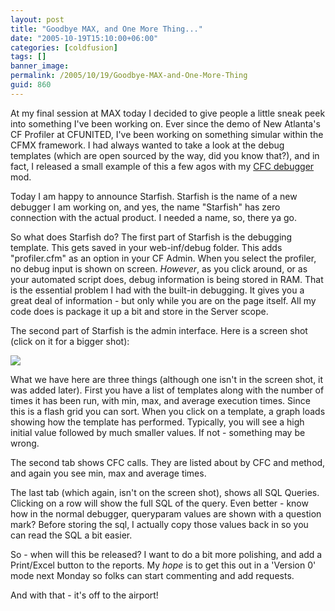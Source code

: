 ```yaml
---
layout: post
title: "Goodbye MAX, and One More Thing..."
date: "2005-10-19T15:10:00+06:00"
categories: [coldfusion]
tags: []
banner_image: 
permalink: /2005/10/19/Goodbye-MAX-and-One-More-Thing
guid: 860
---
```


At my final session at MAX today I decided to give people a little sneak peek into something I've been working on. Ever since the demo of New Atlanta's CF Profiler at CFUNITED, I've been working on something simular within the CFMX framework. I had always wanted to take a look at the debug templates (which are open sourced by the way, did you know that?), and in fact, I released a small example of this a few agos with my <a href="http://www.raymondcamden.com/index.cfm/2005/10/4/CFC-Debugging">CFC debugger</a> mod. 

Today I am happy to announce Starfish. Starfish is the name of a new debugger I am working on, and yes, the name "Starfish" has zero connection with the actual product. I needed a name, so, there ya go.

So what does Starfish do? The first part of Starfish is the debugging template. This gets saved in your web-inf/debug folder. This adds "profiler.cfm" as an option in your CF Admin. When you select the profiler, no debug input is shown on screen. <i>However</i>, as you click around, or as your automated script does, debug information is being stored in RAM. That is the essential problem I had with the built-in debugging. It gives you a great deal of information - but only while you are on the page itself. All my code does is package it up a bit and store in the Server scope.

The second part of Starfish is the admin interface. Here is a screen shot (click on it for a bigger shot):

<a href="http://www.coldfusionjedi.com/images/starfish_big.jpg"><img src="https://static.raymondcamden.com/images/cfjedi/starfish_small.jpg"></a>

What we have here are three things (although one isn't in the screen shot, it was added later). First you have a list of templates along with the number of times it has been run, with min, max, and average execution times. Since this is a flash grid you can sort. When you click on a template, a graph loads showing how the template has performed. Typically, you will see a high initial value followed by much smaller values. If not - something may be wrong.

The second tab shows CFC calls. They are listed about by CFC and method, and again you see min, max and average times.

The last tab (which again, isn't on the screen shot), shows all SQL Queries. Clicking on a row will show the full SQL of the query. Even better - know how in the normal debugger, queryparam values are shown with a question mark? Before storing the sql, I actually copy those values back in so you can read the SQL a bit easier.

So - when will this be released? I want to do a bit more polishing, and add a Print/Excel button to the reports. My <i>hope</i> is to get this out in a 'Version 0' mode next Monday so folks can start commenting and add requests.

And with that - it's off to the airport!